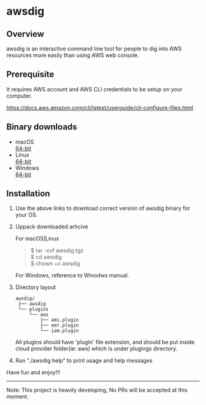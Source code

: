 # awsdig

## Overview

awsdig is an interactive command line tool for people to dig into AWS resources more easily than using AWS web console. 

## Prerequisite
It requires AWS account and AWS CLI credentials to be setup on your computer.

https://docs.aws.amazon.com/cli/latest/userguide/cli-configure-files.html

## Binary downloads

* macOS \
  [64-bit](https://drive.google.com/open?id=1oQfcN93aBFuAd86SovgtvgUHtm6Drs_X)
* Linux \
  [64-bit](downloads/linux/64/awsdig.tgz)
* Windows \
  [64-bit](donwloads/win/65/awsdig.zip)

## Installation
1. Use the above links to download correct version of awsdig binary for your OS.
2. Uppack downloaded arhcive

   For macOS|Linux
   > $ tar -xvf awsdig.tgz \
   > $ cd awsdig \
   > $ chown +x awsdig

   For Windows, reference to Winodws manual. 
3. Directory layout
    
       awsdig/
        ├── awsdig
        └── plugins
            └── aws
                ├── ami.plugin
                ├── emr.plugin
                └── iam.plugin
    All plugins should have 'plugin' file extension, and should be put inside cloud provider folder(ie: aws) which is under plugings directory.
4. Run "./awsdig help" to print usage and help messages

Have fun and enjoy!!!

-----
Note: This project is heavily developing, No PRs will be accepted at this moment.
